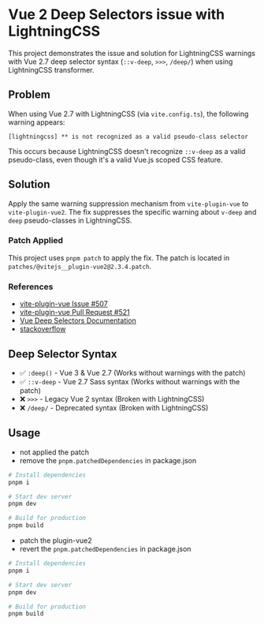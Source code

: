 # Vue 2 Deep Selectors issue with LightningCSS

This project demonstrates the issue and solution for LightningCSS warnings with Vue 2.7 deep selector syntax (`::v-deep`, `>>>`, `/deep/`) when using LightningCSS transformer.

## Problem

When using Vue 2.7 with LightningCSS (via `vite.config.ts`), the following warning appears:

```
[lightningcss] ** is not recognized as a valid pseudo-class selector
```

This occurs because LightningCSS doesn't recognize `::v-deep` as a valid pseudo-class, even though it's a valid Vue.js scoped CSS feature.

## Solution

Apply the same warning suppression mechanism from `vite-plugin-vue` to `vite-plugin-vue2`. The fix suppresses the specific warning about `v-deep` and `deep` pseudo-classes in LightningCSS.

### Patch Applied

This project uses `pnpm patch` to apply the fix. The patch is located in `patches/@vitejs__plugin-vue2@2.3.4.patch`.

### References

- [vite-plugin-vue Issue #507](https://github.com/vitejs/vite-plugin-vue/issues/507#issuecomment-2608467665)
- [vite-plugin-vue Pull Request #521](https://github.com/vitejs/vite-plugin-vue/pull/521)
- [Vue Deep Selectors Documentation](https://vue-loader.vuejs.org/guide/scoped-css.html#deep-selectors)
- [stackoverflow](https://stackoverflow.com/questions/48032006/how-do-i-use-deep-or-or-v-deep-in-vue-js)
## Deep Selector Syntax

- ✅ `:deep()` - Vue 3 & Vue 2.7 (Works without warnings with the patch)
- ✅ `::v-deep` - Vue 2.7 Sass syntax (Works without warnings with the patch)
- ❌ `>>>` - Legacy Vue 2 syntax (Broken with LightningCSS)
- ❌ `/deep/` - Deprecated syntax (Broken with LightningCSS)

## Usage

* not applied the patch
* remove the `pnpm.patchedDependencies` in package.json

```bash
# Install dependencies
pnpm i

# Start dev server
pnpm dev

# Build for production
pnpm build
```

* patch the plugin-vue2
* revert the `pnpm.patchedDependencies` in package.json

```bash
# Install dependencies
pnpm i

# Start dev server
pnpm dev

# Build for production
pnpm build
```
